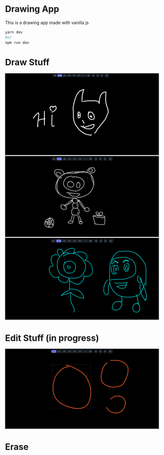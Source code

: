 # Drawing App

This is a drawing app made with vanilla js

```bash
yarn dev 
#or
npm run dev
```

# Draw Stuff
![Preview Image](assets/preview_new.png)
![Preview Image](assets/Preview3.png)
![Preview Image](assets/preview_2.png)

# Edit Stuff (in progress)

![Preview Image](assets/BoundingBox.png)

# Erase